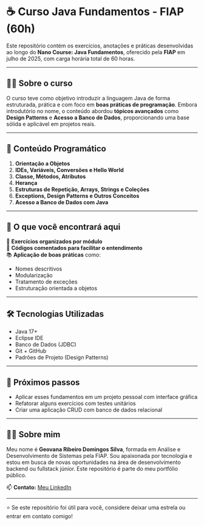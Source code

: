 # ☕ Curso Java Fundamentos - FIAP (60h)

Este repositório contém os exercícios, anotações e práticas desenvolvidas ao longo do **Nano Course: Java Fundamentos**, oferecido pela **FIAP** em julho de 2025, com carga horária total de 60 horas.

---

## 👩‍💻 Sobre o curso

O curso teve como objetivo introduzir a linguagem Java de forma estruturada, prática e com foco em **boas práticas de programação**. Embora introdutório no nome, o conteúdo abordou **tópicos avançados** como **Design Patterns** e **Acesso a Banco de Dados**, proporcionando uma base sólida e aplicável em projetos reais.

---

## 🧠 Conteúdo Programático

1. **Orientação a Objetos**  
2. **IDEs, Variáveis, Conversões e Hello World**  
3. **Classe, Métodos, Atributos**  
4. **Herança**  
5. **Estruturas de Repetição, Arrays, Strings e Coleções**  
6. **Exceptions, Design Patterns e Outros Conceitos**  
7. **Acesso a Banco de Dados com Java**

---

## 🧪 O que você encontrará aqui

📁 **Exercícios organizados por módulo**  
📄 **Códigos comentados para facilitar o entendimento**  
📚 **Aplicação de boas práticas** como:
- Nomes descritivos
- Modularização
- Tratamento de exceções
- Estruturação orientada a objetos

---

## 🛠 Tecnologias Utilizadas

- Java 17+
- Eclipse IDE
- Banco de Dados (JDBC)
- Git + GitHub
- Padrões de Projeto (Design Patterns)

---

## 🚀 Próximos passos

- Aplicar esses fundamentos em um projeto pessoal com interface gráfica
- Refatorar alguns exercícios com testes unitários
- Criar uma aplicação CRUD com banco de dados relacional

---

## 🙋‍♀️ Sobre mim

Meu nome é **Geovana Ribeiro Domingos Silva**, formada em Análise e Desenvolvimento de Sistemas pela FIAP. Sou apaixonada por tecnologia e estou em busca de novas oportunidades na área de desenvolvimento backend ou fullstack júnior. Este repositório é parte do meu portfólio público.

📫 **Contato:** [Meu LinkedIn](https://www.linkedin.com/in/geovanarsilva/)

---

⭐ Se este repositório foi útil para você, considere deixar uma estrela ou entrar em contato comigo!
